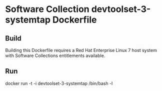 Software Collection devtoolset-3-systemtap Dockerfile
=====================================================

Build
-----

Building this Dockerfile requires a Red Hat Enterprise Linux 7 host
system with Software Collections entitlements available.

Run
---

docker run -t -i devtoolset-3-systemtap /bin/bash -l
